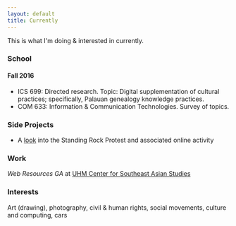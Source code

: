 ```yaml
---
layout: default
title: Currently
---
```


This is what I'm doing & interested in currently.

### School

#### Fall 2016

* ICS 699: Directed research. Topic: Digital supplementation of cultural practices; specifically, Palauan genealogy knowledge practices.
* COM 633: Information & Communication Technologies. Survey of topics.

### Side Projects

* A [look](/standingrock.html) into the Standing Rock Protest and associated online activity

### Work
_Web Resources GA_ at [UHM Center for Southeast Asian Studies](http://www.cseashawaii.org)

### Interests
Art (drawing), photography, civil & human rights, social movements, culture and computing, cars
